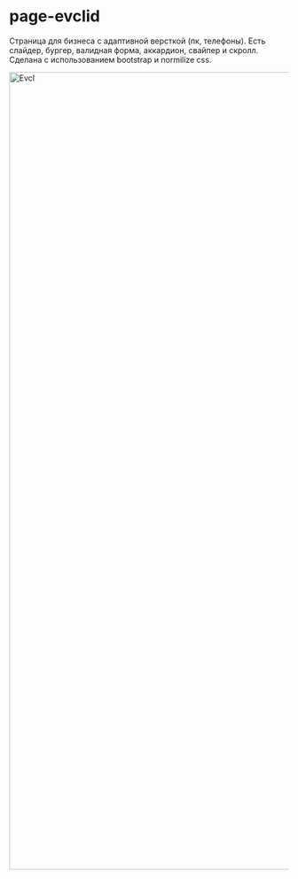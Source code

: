 # page-evclid

Страница для бизнеса с адаптивной версткой (пк, телефоны). Есть слайдер, бургер, валидная форма, аккардион, свайпер и скролл. Сделана с использованием bootstrap и normilize css.

<img width="1440" alt="Evcl" src="https://user-images.githubusercontent.com/102303935/191981764-16831394-e46f-4ac4-90c1-3bd9f905885c.png">
